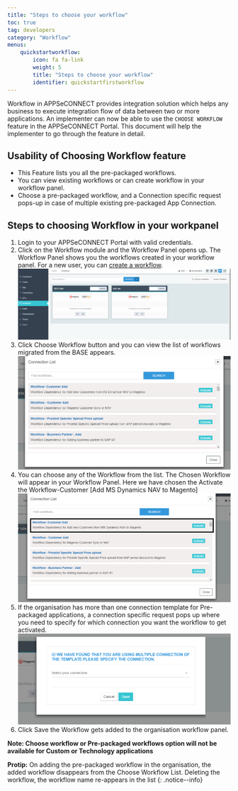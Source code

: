 ```yaml
---
title: "Steps to choose your workflow"
toc: true
tag: developers
category: "Workflow"
menus: 
    quickstartworkflow:
        icon: fa fa-link
        weight: 5
        title: "Steps to choose your workflow" 
        identifier: quickstartfirstworkflow
---
```


Workflow in APPSeCONNECT provides integration solution which helps any business to execute integration flow of data between two or more applications. 
An implementer can now be able to use the `CHOOSE WORKFLOW` feature in the APPSeCONNECT Portal. This document will help the implementer to go through the feature in detail.

## Usability of Choosing Workflow feature

* This Feature lists you all the pre-packaged workflows.
* You can view existing workflows or can create workflow in your workflow panel.
* Choose a pre-packaged  workflow, and a Connection specific request pops-up in case of multiple existing pre-packaged App Connection.

## Steps to choosing Workflow in your workpanel
1. Login to your APPSeCONNECT Portal with valid credentials.
2. Click on the Workflow module and the Workflow Panel opens up. The Workflow Panel shows you the workflows created in  your workflow panel. For a new user, you can
   [create a workflow](/workflow/steps-to-create-your-first-workflow/).
![ChooseWorkflow1](/staticfiles/workflow-management/media/ChooseWorkflow1.png)
3. Click Choose Workflow button and you can view the list of workflows migrated from the BASE appears.
![ChooseWorkflow-Connectionlist](/staticfiles/workflow-management/media/ChooseWorkflow-Connectionlist.png)
4.  You can choose any of the Workflow from the list. The Chosen Workflow will appear in your Workflow Panel.
Here we have chosen the Activate the Workflow-Customer [Add MS Dynamics NAV to Magento]  
![ActivateWorkflow-Connectionlist](/staticfiles/workflow-management/media/ActivateWorkflow-Connectionlist.png)
5.  If the organisation has more than one connection template for Pre-packaged applications, a connection specific request pops up where you need to specify 
for which connection you want the workflow to get activated.  
![ChooseConnection-mutliple](/staticfiles/workflow-management/media/ChooseConnection-mutliple.png)
6.  Click Save the Workflow gets added to the organisation workflow panel.

**Note: Choose workflow or Pre-packaged workflows option will not be available for Custom or Technology applications**

**Protip:** On adding the pre-packaged workflow in the organisation, the added workflow disappears from the Choose Workflow List. 
Deleting the workflow, the workflow name re-appears in the list
{: .notice--info}

